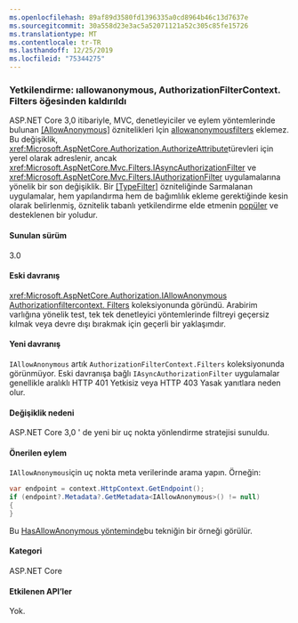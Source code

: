 ```yaml
---
ms.openlocfilehash: 89af89d3580fd1396335a0cd8964b46c13d7637e
ms.sourcegitcommit: 30a558d23e3ac5a52071121a52c305c85fe15726
ms.translationtype: MT
ms.contentlocale: tr-TR
ms.lasthandoff: 12/25/2019
ms.locfileid: "75344275"
---
```

### <a name="authorization-iallowanonymous-removed-from-authorizationfiltercontextfilters"></a>Yetkilendirme: ıallowanonymous, AuthorizationFilterContext. Filters öğesinden kaldırıldı

ASP.NET Core 3,0 itibariyle, MVC, denetleyiciler ve eylem yöntemlerinde bulunan [[AllowAnonymous]](xref:Microsoft.AspNetCore.Authorization.AllowAnonymousAttribute) öznitelikleri Için [allowanonymousfilters](xref:Microsoft.AspNetCore.Mvc.Authorization.AllowAnonymousFilter) eklemez. Bu değişiklik, <xref:Microsoft.AspNetCore.Authorization.AuthorizeAttribute>türevleri için yerel olarak adreslenir, ancak <xref:Microsoft.AspNetCore.Mvc.Filters.IAsyncAuthorizationFilter> ve <xref:Microsoft.AspNetCore.Mvc.Filters.IAuthorizationFilter> uygulamalarına yönelik bir son değişiklik. Bir [[TypeFilter]](xref:Microsoft.AspNetCore.Mvc.TypeFilterAttribute) özniteliğinde Sarmalanan uygulamalar, hem yapılandırma hem de bağımlılık ekleme gerektiğinde kesin olarak belirlenmiş, öznitelik tabanlı yetkilendirme elde etmenin [popüler](https://stackoverflow.com/a/41348219/608220) ve desteklenen bir yoludur.

#### <a name="version-introduced"></a>Sunulan sürüm

3.0

#### <a name="old-behavior"></a>Eski davranış

<xref:Microsoft.AspNetCore.Authorization.IAllowAnonymous> [Authorizationfiltercontext. Filters](xref:Microsoft.AspNetCore.Mvc.Filters.FilterContext.Filters%2A) koleksiyonunda göründü. Arabirim varlığına yönelik test, tek tek denetleyici yöntemlerinde filtreyi geçersiz kılmak veya devre dışı bırakmak için geçerli bir yaklaşımdır.

#### <a name="new-behavior"></a>Yeni davranış

`IAllowAnonymous` artık `AuthorizationFilterContext.Filters` koleksiyonunda görünmüyor. Eski davranışa bağlı `IAsyncAuthorizationFilter` uygulamalar genellikle aralıklı HTTP 401 Yetkisiz veya HTTP 403 Yasak yanıtlara neden olur.

#### <a name="reason-for-change"></a>Değişiklik nedeni

ASP.NET Core 3,0 ' de yeni bir uç nokta yönlendirme stratejisi sunuldu.

#### <a name="recommended-action"></a>Önerilen eylem

`IAllowAnonymous`için uç nokta meta verilerinde arama yapın. Örneğin:

```csharp
var endpoint = context.HttpContext.GetEndpoint();
if (endpoint?.Metadata?.GetMetadata<IAllowAnonymous>() != null)
{
}
```

Bu [HasAllowAnonymous yönteminde](https://github.com/aspnet/AspNetCore/blob/bd65275148abc9b07a3b59797a88d485341152bf/src/Mvc/Mvc.Core/src/Authorization/AuthorizeFilter.cs#L236)bu tekniğin bir örneği görülür.

#### <a name="category"></a>Kategori

ASP.NET Core

#### <a name="affected-apis"></a>Etkilenen API’ler

Yok.

<!--

#### Affected APIs

Not detectable via API analysis

-->
